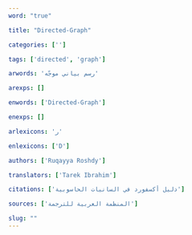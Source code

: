 ```yaml
---
word: "true"

title: "Directed-Graph"

categories: ['']

tags: ['directed', 'graph']

arwords: 'رسم بياني موجّه'

arexps: []

enwords: ['Directed-Graph']

enexps: []

arlexicons: 'ر'

enlexicons: ['D']

authors: ['Ruqayya Roshdy']

translators: ['Tarek Ibrahim']

citations: ['دليل أكسفورد في السانيات الحاسوبية']

sources: ['المنظمة العربية للترجمة']

slug: ""
---
```

